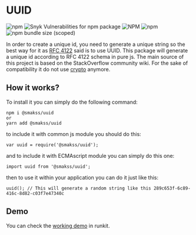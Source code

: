 # UUID

![npm](https://img.shields.io/npm/v/@smakss/uuid) ![Snyk Vulnerabilities for npm package](https://img.shields.io/snyk/vulnerabilities/npm/@smakss/uuid) ![NPM](https://img.shields.io/npm/l/@smakss/uuid) ![npm](https://img.shields.io/npm/dt/@smakss/uuid) ![npm bundle size (scoped)](https://img.shields.io/bundlephobia/min/@smakss/uuid)

In order to create a unique id, you need to generate a unique string so the best way for it as [RFC 4122](https://www.ietf.org/rfc/rfc4122.txt) said is to use UUID. This package will generate a unique id according to RFC 4122 schema in pure js. The main source of this project is based on the StackOverflow community wiki. For the sake of compatibility it do not use [crypto](https://developer.mozilla.org/en-US/docs/Web/API/Window/crypto) anymore.

## How it works?

To install it you can simply do the following command:

```
npm i @smakss/uuid
or
yarn add @smakss/uuid
```

to include it with common js module you should do this:

```
var uuid = require('@smakss/uuid');
```

and to include it with ECMAscript module you can simply do this one:

```
import uuid from '@smakss/uuid';
```

then to use it within your application you can do it just like this:

```
uuid(); // This will generate a random string like this 289c653f-6c89-416c-8d82-c03f7e47340c
```

## Demo

You can check the [working demo](https://runkit.com/smakss/uuid) in runkit.